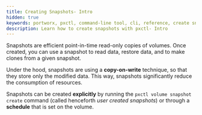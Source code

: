 ```yaml
---
title: Creating Snapshots- Intro
hidden: true
keywords: portworx, pxctl, command-line tool, cli, reference, create snapshot
description: Learn how to create snapshots with pxctl- Intro
---
```


Snapshots are efficient point-in-time read-only copies of volumes. Once created, you can use a snapshot to read data, restore data, and to make clones from a given snapshot.

Under the hood, snapshots are using a **copy-on-write** technique, so that they store only the modified data. This way, snapshots significantly reduce the consumption of resources.

Snapshots can be created **explicitly** by running the `pxctl volume snapshot create` command (called henceforth _user created snapshots_) or through a **schedule** that is set on the volume.
